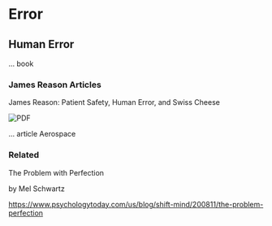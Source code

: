 # Error

## Human Error

... book

### James Reason Articles

James Reason: Patient Safety, Human Error, and Swiss Cheese

![PDF]()

... article Aerospace

### Related

The Problem with Perfection

by Mel Schwartz

https://www.psychologytoday.com/us/blog/shift-mind/200811/the-problem-perfection
